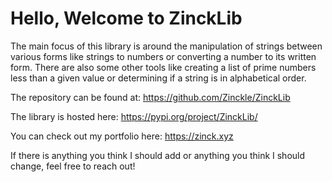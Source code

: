 <h1>Hello, Welcome to ZinckLib</h1>

The main focus of this library is around the manipulation of strings between various forms like strings to numbers or 
converting a number to its written form. There are also some other tools like creating a list of prime numbers less than
a given value or determining if a string is in alphabetical order.

The repository can be found at: https://github.com/Zinckle/ZinckLib

The library is hosted here: https://pypi.org/project/ZinckLib/

You can check out my portfolio here: https://zinck.xyz

If there is anything you think I should add or anything you think I should change, feel free to reach out!